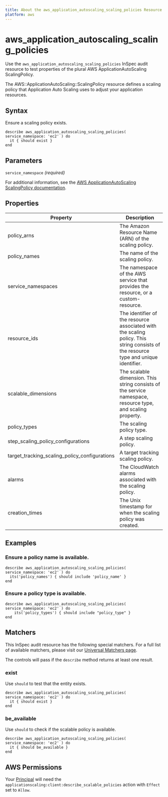 ```yaml
---
title: About the aws_application_autoscaling_scaling_policies Resource
platform: aws
---
```


# aws_application_autoscaling_scaling_policies

Use the `aws_application_autoscaling_scaling_policies` InSpec audit resource to test properties of the plural AWS ApplicationAutoScaling ScalingPolicy.

The AWS::ApplicationAutoScaling::ScalingPolicy resource defines a scaling policy that Application Auto Scaling uses to adjust your application resources.

## Syntax

Ensure a scaling policy exists.

    describe aws_application_autoscaling_scaling_policies( service_namespace: 'ec2' ) do
      it { should exist }
    end

## Parameters

`service_namespace` _(required)_

For additional information, see the [AWS ApplicationAutoScaling ScalingPolicy documentation](https://docs.aws.amazon.com/AWSCloudFormation/latest/UserGuide/aws-resource-applicationautoscaling-scalingpolicy.html).

## Properties

| Property | Description|
| --- | --- |
| policy_arns | The Amazon Resource Name (ARN) of the scaling policy. |
| policy_names | The name of the scaling policy. |
| service_namespaces | The namespace of the AWS service that provides the resource, or a custom-resource. |
| resource_ids | The identifier of the resource associated with the scaling policy. This string consists of the resource type and unique identifier. |
| scalable_dimensions | The scalable dimension. This string consists of the service namespace, resource type, and scaling property. |
| policy_types | The scaling policy type. |
| step_scaling_policy_configurations | A step scaling policy. |
| target_tracking_scaling_policy_configurations | A target tracking scaling policy. |
| alarms | The CloudWatch alarms associated with the scaling policy. |
| creation_times | The Unix timestamp for when the scaling policy was created. |

## Examples

### Ensure a policy name is available.

    describe aws_application_autoscaling_scaling_policies( service_namespace: 'ec2' ) do
      its('policy_names') { should include 'policy_name' }
    end

### Ensure a policy type is available.

    describe aws_application_autoscaling_scaling_policies( service_namespace: 'ec2' ) do
        its('policy_types') { should include "policy_type" }
    end

## Matchers

This InSpec audit resource has the following special matchers. For a full list of available matchers, please visit our [Universal Matchers page](https://www.inspec.io/docs/reference/matchers/).

The controls will pass if the `describe` method returns at least one result.

### exist

Use `should` to test that the entity exists.

    describe aws_application_autoscaling_scaling_policies( service_namespace: 'ec2' ) do
      it { should exist }
    end

### be_available

Use `should` to check if the scalable policy is available.

    describe aws_application_autoscaling_scaling_policies( service_namespace: 'ec2' ) do
      it { should be_available }
    end

## AWS Permissions

Your [Principal](https://docs.aws.amazon.com/IAM/latest/UserGuide/intro-structure.html#intro-structure-principal) will need the `applicationscaling:client:describe_scalable_policies` action with `Effect` set to `Allow`.
